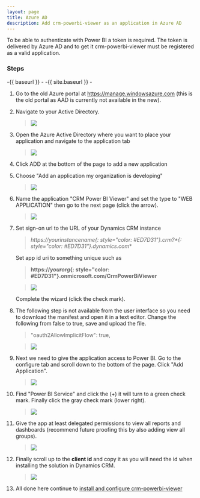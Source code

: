 ```yaml
---
layout: page
title: Azure AD
description: Add crm-powerbi-viewer as an application in Azure AD
---
```

To be able to authenticate with Power BI a token is required. The token is delivered by Azure AD and to get it crm-powerbi-viewer must be registered as a valid application.

### Steps

-{{ baseurl }} - -{{ site.baseurl }} -  

1. Go to the old Azure portal at <https://manage.windowsazure.com> (this is the old portal as AAD is currently not available in the new). 
2. Navigate to your Active Directory.

   > [![]({{BASE_PATH}}/assets/images/aad/AAD-in-old-Azure-portal-menu.png)]({{BASE_PATH}}/assets/images/aad/AAD-in-old-Azure-portal-menu.png)

3. Open the Azure Active Directory where you want to place your application and navigate to the application tab   

   > [![]({{BASE_PATH}}/assets/images/aad/AAD-add-application.png)]({{BASE_PATH}}/assets/images/aad/AAD-add-application.png)

4. Click ADD at the bottom of the page to add a new application
5. Choose "Add an application my organization is developing"
  
   > [![]({{BASE_PATH}}/assets/images/aad/AAD-add-app-from-org.png)]({{BASE_PATH}}/assets/images/aad/AAD-add-app-from-org.png)

6. Name the application "CRM Power BI Viewer" and set the type to "WEB APPLICATION" then go to the next page (click the arrow).
  
   > [![]({{BASE_PATH}}/assets/images/aad/AAD-name-app.png)]({{BASE_PATH}}/assets/images/aad/AAD-name-app.png)

7. Set sign-on url to the URL of your Dynamics CRM instance

   > **https://*yourinstancename*{: style="color: #ED7D31"}.crm*?*{: style="color: #ED7D31"}.dynamics.com**
   
   Set app id uri to something unique such as 
   
   > **https://*yourorg*{: style="color: #ED7D31"}.onmicrosoft.com/CrmPowerBiViewer**
   
   > [![]({{BASE_PATH}}/assets/images/aad/AAD-app-props.png)]({{BASE_PATH}}/assets/images/aad/AAD-app-props.png)
   
   Complete the wizard (click the check mark).
   
8. The following step is not available from the user interface so you need to download the manifest and open it in a text editor. 
   Change the following from false to true, save and upload the file.

   > "oauth2AllowImplicitFlow": true,
   
   > [![]({{BASE_PATH}}/assets/images/aad/AAD-manifest-changes.png)]({{BASE_PATH}}/assets/images/aad/AAD-manifest-changes.png)
   
9. Next we need to give the application access to Power BI. Go to the configure tab and scroll down to the bottom of the page. Click "Add Application".

   > [![]({{BASE_PATH}}/assets/images/aad/AAD-add-pbi-permissions.png)]({{BASE_PATH}}/assets/images/aad/AAD-add-pbi-permissions.png)
   
1. Find "Power BI Service" and click the (+) it will turn to a green check mark. Finally click the gray check mark (lower right).

   > [![]({{BASE_PATH}}/assets/images/aad/AAD-add-pbi-permissions2.png)]({{BASE_PATH}}/assets/images/aad/AAD-add-pbi-permissions2.png)
   
1. Give the app at least delegated permissions to view all reports and dashboards (recommend future proofing this by also adding view all groups).

   > [![]({{BASE_PATH}}/assets/images/aad/AAD-add-pbi-delegated-permissions.png)]({{BASE_PATH}}/assets/images/aad/AAD-add-pbi-delegated-permissions.png)
   
1. Finally scroll up to the **client id** and copy it as you will need the id when installing the solution in Dynamics CRM.

   > [![]({{BASE_PATH}}/assets/images/aad/AAD-clientid.png)]({{BASE_PATH}}/assets/images/aad/AAD-clientid.png)

1. All done here continue to [install and configure crm-powerbi-viewer](install-solution.html) 